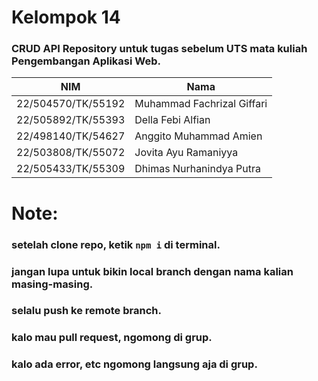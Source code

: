 # Kelompok 14

### CRUD API Repository untuk tugas sebelum UTS mata kuliah Pengembangan Aplikasi Web. 


|**NIM**                     | **Nama**                                  |
|----------------------------|-------------------------------------------|
| 22/504570/TK/55192         | Muhammad Fachrizal Giffari                |
| 22/505892/TK/55393         | Della Febi Alfian                         | 
| 22/498140/TK/54627         | Anggito Muhammad Amien                    |
| 22/503808/TK/55072         | Jovita Ayu Ramaniyya                      |
| 22/505433/TK/55309         | Dhimas Nurhanindya Putra                  |

# Note:
### setelah clone repo, ketik `npm i` di terminal.
### jangan lupa untuk bikin local branch dengan nama kalian masing-masing.
### selalu push ke remote branch.
### kalo mau pull request, ngomong di grup.
### kalo ada error, etc ngomong langsung aja di grup.
